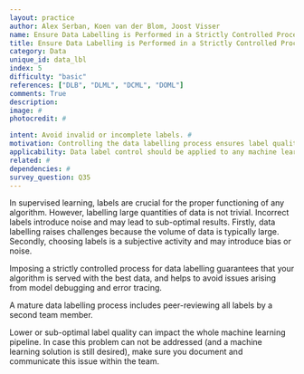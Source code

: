 ```yaml
---
layout: practice
author: Alex Serban, Koen van der Blom, Joost Visser
name: Ensure Data Labelling is Performed in a Strictly Controlled Process
title: Ensure Data Labelling is Performed in a Strictly Controlled Process
category: Data
unique_id: data_lbl
index: 5
difficulty: "basic"
references: ["DLB", "DLML", "DCML", "DOML"]
comments: True
description:
image: #
photocredit: #

intent: Avoid invalid or incomplete labels. #
motivation: Controlling the data labelling process ensures label quality -- an important quality driver for supervised learning algorithms. #
applicability: Data label control should be applied to any machine learning application that uses labels, i.e. in supervised learning or flavors of supervised learning such as semi-supervised learning.
related: #
dependencies: #
survey_question: Q35
---
```


In supervised learning, labels are crucial for the proper functioning of any algorithm.
However, labelling large quantities of data is not trivial.
Incorrect labels introduce noise and may lead to sub-optimal results.
Firstly, data labelling raises challenges because the volume of data is typically large.
Secondly, choosing labels is a subjective activity and may introduce bias or noise.

Imposing a strictly controlled process for data labelling guarantees that your algorithm is served with the best data, and helps to avoid issues arising from model debugging and error tracing.

A mature data labelling process includes peer-reviewing all labels by a second team member.

Lower or sub-optimal label quality can impact the whole machine learning pipeline.
In case this problem can not be addressed (and a machine learning solution is still desired), make sure you document and communicate this issue within the team.
